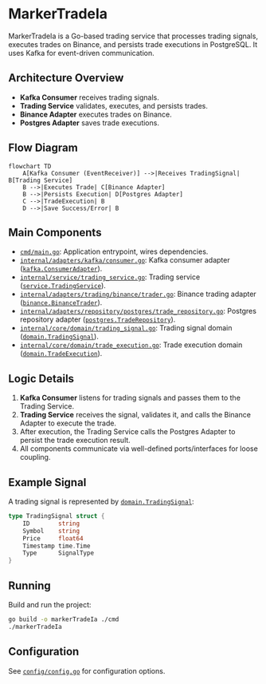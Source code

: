 # MarkerTradeIa

MarkerTradeIa is a Go-based trading service that processes trading signals, executes trades on Binance, and persists trade executions in PostgreSQL. It uses Kafka for event-driven communication.

## Architecture Overview

- **Kafka Consumer** receives trading signals.
- **Trading Service** validates, executes, and persists trades.
- **Binance Adapter** executes trades on Binance.
- **Postgres Adapter** saves trade executions.

## Flow Diagram

```mermaid
flowchart TD
    A[Kafka Consumer (EventReceiver)] -->|Receives TradingSignal| B[Trading Service]
    B -->|Executes Trade| C[Binance Adapter]
    B -->|Persists Execution| D[Postgres Adapter]
    C -->|TradeExecution| B
    D -->|Save Success/Error| B
```

## Main Components

- [`cmd/main.go`](cmd/main.go): Application entrypoint, wires dependencies.
- [`internal/adapters/kafka/consumer.go`](internal/adapters/kafka/consumer.go): Kafka consumer adapter ([`kafka.ConsumerAdapter`](internal/adapters/kafka/consumer.go)).
- [`internal/service/trading_service.go`](internal/service/trading_service.go): Trading service ([`service.TradingService`](internal/service/trading_service.go)).
- [`internal/adapters/trading/binance/trader.go`](internal/adapters/trading/binance/trader.go): Binance trading adapter ([`binance.BinanceTrader`](internal/adapters/trading/binance/trader.go)).
- [`internal/adapters/repository/postgres/trade_repository.go`](internal/adapters/repository/postgres/trade_repository.go): Postgres repository adapter ([`postgres.TradeRepository`](internal/adapters/repository/postgres/trade_repository.go)).
- [`internal/core/domain/trading_signal.go`](internal/core/domain/trading_signal.go): Trading signal domain ([`domain.TradingSignal`](internal/core/domain/trading_signal.go)).
- [`internal/core/domain/trade_execution.go`](internal/core/domain/trade_execution.go): Trade execution domain ([`domain.TradeExecution`](internal/core/domain/trade_execution.go)).

## Logic Details

1. **Kafka Consumer** listens for trading signals and passes them to the Trading Service.
2. **Trading Service** receives the signal, validates it, and calls the Binance Adapter to execute the trade.
3. After execution, the Trading Service calls the Postgres Adapter to persist the trade execution result.
4. All components communicate via well-defined ports/interfaces for loose coupling.

## Example Signal

A trading signal is represented by [`domain.TradingSignal`](internal/core/domain/trading_signal.go):

```go
type TradingSignal struct {
    ID        string
    Symbol    string
    Price     float64
    Timestamp time.Time
    Type      SignalType
}
```

## Running

Build and run the project:

```sh
go build -o markerTradeIa ./cmd
./markerTradeIa
```

## Configuration

See [`config/config.go`](config/config.go) for configuration options.
